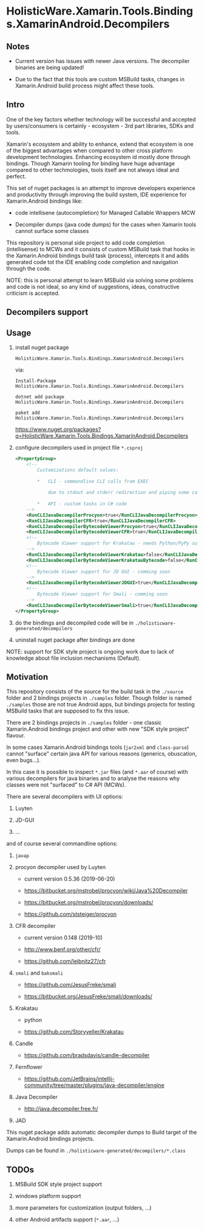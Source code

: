 # HolisticWare.Xamarin.Tools.Bindings.XamarinAndroid.Decompilers

## Notes

*   Current version has issues with newer Java versions. The decompiler binaries are being updated!

*   Due to the fact that this tools are custom MSBuild tasks, changes in Xamarin.Android build process
    might affect these tools.


## Intro
One of the key factors whether technology will be successful and accepted by users/consumers
is certainly - ecosystem - 3rd part libraries, SDKs and tools.

Xamarin's ecosystem and ability to enhance, extend that ecosystem is one of the biggest advantages
when compared to other cross platform development technologies. Enhancing ecosystem id mostly 
done through bindings. Though Xamarin tooling for binding have huge advantage compared to other
techmologies, tools itself are not always ideal and perfect.

This set of nuget packages is an attempt to improve developers experience and productivity through
improving the build system, IDE experience for Xamarin.Android bindings like:

*   code intellisene (autocompletion) for Managed Callable Wrappers MCW 

*   Decompiler dumps (java code dumps) for the cases when Xamarin tools cannot surface
    some classes

This repository is personal side project to add code completion (intellisense) to MCWs and it
consists of custom MSBuild task that hooks in the Xamarin.Android bindings build task (process),
intercepts it and adds generated code tot the IDE enabling code completion and navigation through
the code.

NOTE: this is personal attempt to learn MSBuild via solving some problems and code is not ideal, 
so any kind of suggestions, ideas, constructive criticism is accepted.


## Decompilers support 

## Usage

1.  install nuget package 

    `HolisticWare.Xamarin.Tools.Bindings.XamarinAndroid.Decompilers`

    via:

    `Install-Package HolisticWare.Xamarin.Tools.Bindings.XamarinAndroid.Decompilers`

    `dotnet add package HolisticWare.Xamarin.Tools.Bindings.XamarinAndroid.Decompilers`

    `paket add HolisticWare.Xamarin.Tools.Bindings.XamarinAndroid.Decompilers`

    https://www.nuget.org/packages?q=HolisticWare.Xamarin.Tools.Bindings.XamarinAndroid.Decompilers

2.  configure decompilers used in project file `*.csproj`

    ```xml
    <PropertyGroup>
        <!--
            Customizations default values:
        
            *   CLI - commandline CLI calls from EXEC 
        
                due to stdout and stderr redirection and piping some calls implemented only with API (javap)
        
            *   API - custom tasks in C# code        
        -->
        <RunCLIJavaDecompilerProcyon>true</RunCLIJavaDecompilerProcyon>
        <RunCLIJavaDecompilerCFR>true</RunCLIJavaDecompilerCFR>
        <RunCLIJavaDecompilerBytecodeViewerProcyon>true</RunCLIJavaDecompilerBytecodeViewerProcyon>
        <RunCLIJavaDecompilerBytecodeViewerCFR>true</RunCLIJavaDecompilerBytecodeViewerCFR>
        <!--
            Bytecode Viewer support for Krakatau - needs Python/PyPy support
        -->        
        <RunCLIJavaDecompilerBytecodeViewerKrakatau>false</RunCLIJavaDecompilerBytecodeViewerKrakatau>
        <RunCLIJavaDecompilerBytecodeViewerKrakatauBytecode>false</RunCLIJavaDecompilerBytecodeViewerKrakatauBytecode>
        <!--
            Bytecode Viewer support for JD GUI - comming soon
        -->
        <RunCLIJavaDecompilerBytecodeViewerJDGUI>true</RunCLIJavaDecompilerBytecodeViewerJDGUI>
        <!--
            Bytecode Viewer support for Smali - comming soon
        -->
        <RunCLIJavaDecompilerBytecodeViewerSmali>true</RunCLIJavaDecompilerBytecodeViewerSmali>                
    </PropertyGroup>
    ```

2.  do the bindings and decompiled code will be in `./holisticware-generated/decompilers`

3.  uninstall nuget package after bindings are done

NOTE: support for SDK style project is ongoing work due to lack of knowledge about file inclusion
mechanisms (Default).

## Motivation

This repository consists of the source for the build task in the `./source` folder and 2 bindings
projects in `./samples` folder. Though folder is named `./samples` those are not true Android
apps, but bindings projects for testing MSBuild tasks that are supposed to fix this issue.

There are 2 bindings projects in `./samples` folder - one classic Xamarin.Android bindings
project and other with new "SDK style project" flavour.

In some cases Xamarin.Android bindings tools (`jar2xml` and `class-parse`) cannot "surface" 
certain java API for various reasons (generics, obuscation, even bugs...).

In this case it is possible to inspect `*.jar` files (and `*.aar` of course) with various
decompilers for java binaries and to analyse the reasons why classes were not "surfaced" to
C# API (MCWs).

There are several decompilers with UI options:

1.	Luyten

2.	JD-GUI

3.	...

and of course several commandline options:

1.	`javap`

2.	procyon decompiler used by Luyten

    *   current version 0.5.36 (2019-06-20)

    *   https://bitbucket.org/mstrobel/procyon/wiki/Java%20Decompiler
    
    *   https://bitbucket.org/mstrobel/procyon/downloads/
    
    *   https://github.com/ststeiger/procyon

3.	CFR decompiler

    *   current version 0.148 (2019-10)
    
    *   http://www.benf.org/other/cfr/
    
    *   https://github.com/leibnitz27/cfr

4. `smali` and `baksmali`

    *   https://github.com/JesusFreke/smali
    
    *   https://bitbucket.org/JesusFreke/smali/downloads/

5.  Krakatau

    *   python 
    
    *   https://github.com/Storyyeller/Krakatau
    
6.  Candle

    *   https://github.com/bradsdavis/candle-decompiler

7.  Fernflower

    *   https://github.com/JetBrains/intellij-community/tree/master/plugins/java-decompiler/engine

8.  Java Decompiler 

    *   http://java.decompiler.free.fr/

9. JAD

This nuget package adds automatic decompiler dumps to Build target of the Xamarin.Android bindings
projects.

Dumps can be found in `./holisticware-generated/decompilers/*.class`


## TODOs

1.	MSBuild SDK style project support 

2. windows platform support 

3.	more parameters for customization (output folders, ...)

4. 	other Android artifacts support (`*.aar`, ...)

